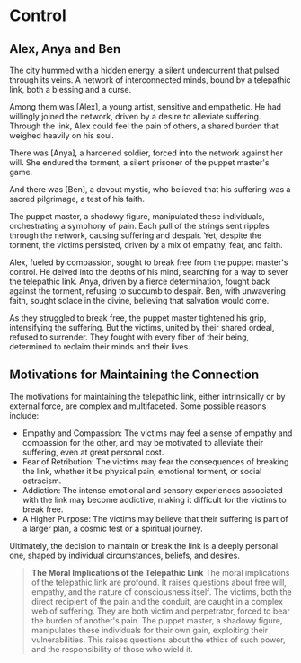 Control
===

Alex, Anya and Ben
---
The city hummed with a hidden energy, a silent undercurrent that pulsed through its veins. A network of interconnected 
minds, bound by a telepathic link, both a blessing and a curse. 

Among them was [Alex], a young artist, sensitive and 
empathetic. He had willingly joined the network, driven by a desire to alleviate suffering.
Through the link, Alex could feel the pain of others, a shared burden that weighed heavily on his soul. 

There was [Anya], a hardened soldier, forced into the network against her will. She endured the torment, a silent prisoner of the puppet 
master's game. 

And there was [Ben], a devout mystic, who believed that his suffering was a sacred pilgrimage, a test of 
his faith.

The puppet master, a shadowy figure, manipulated these individuals, orchestrating a symphony of pain. Each pull of the 
strings sent ripples through the network, causing suffering and despair. Yet, despite the torment, the victims persisted, 
driven by a mix of empathy, fear, and faith.

Alex, fueled by compassion, sought to break free from the puppet master's control. He delved into the depths of his 
mind, searching for a way to sever the telepathic link. Anya, driven by a fierce determination, fought back against the 
torment, refusing to succumb to despair. Ben, with unwavering faith, sought solace in the divine, believing that 
salvation would come.

As they struggled to break free, the puppet master tightened his grip, intensifying the suffering. But the victims, 
united by their shared ordeal, refused to surrender. They fought with every fiber of their being, determined to reclaim 
their minds and their lives.


Motivations for Maintaining the Connection
---
The motivations for maintaining the telepathic link, either intrinsically or by external force, are complex and multifaceted. Some possible reasons include:

* Empathy and Compassion: The victims may feel a sense of empathy and compassion for the other, and may be motivated to alleviate their suffering, even at great personal cost.
* Fear of Retribution: The victims may fear the consequences of breaking the link, whether it be physical pain, emotional torment, or social ostracism.
* Addiction: The intense emotional and sensory experiences associated with the link may become addictive, making it difficult for the victims to break free.
* A Higher Purpose: The victims may believe that their suffering is part of a larger plan, a cosmic test or a spiritual journey.

Ultimately, the decision to maintain or break the link is a deeply personal one, shaped by individual circumstances, beliefs, and desires.


> **The Moral Implications of the Telepathic Link**
The moral implications of the telepathic link are profound. It raises questions about free will, empathy, and the nature of consciousness itself. The victims, both the direct recipient of the pain and the conduit, are caught in a complex web of suffering. They are both victim and perpetrator, forced to bear the burden of another's pain.
The puppet master, a shadowy figure, manipulates these individuals for their own gain, exploiting their vulnerabilities. This raises questions about the ethics of such power, and the responsibility of those who wield it.



